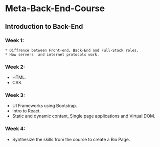 # Meta-Back-End-Course
## Introduction to Back-End
### Week 1:
    * Diffrence between Front-end, Back-End and Full-Stack roles.
    * How servers  and internet protocols work.
### Week 2:
   * HTML.
   * CSS. 
### Week 3:
   * UI Frameworks using Bootstrap.
   * Intro to React.
   * Static and dynamic contant, Single page applications and Virtual DOM.
### Week 4:
   * Synthesize the skills from the course to create a Bio Page.
   

   
